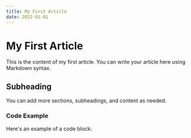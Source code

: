 ```yaml
---
title: My First Article
date: 2022-01-01
---
```


# My First Article

This is the content of my first article. You can write your article here using Markdown syntax.

## Subheading

You can add more sections, subheadings, and content as needed.

### Code Example

Here's an example of a code block:
